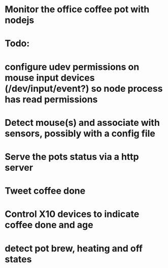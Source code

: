 Monitor the office coffee pot with nodejs 
===

Todo:
=

# configure udev permissions on mouse input devices (/dev/input/event?) so node process has read permissions
# Detect mouse(s) and associate with sensors, possibly with a config file
# Serve the pots status via a http server
# Tweet coffee done
# Control X10 devices to indicate coffee done and age
# detect pot brew, heating and off states


